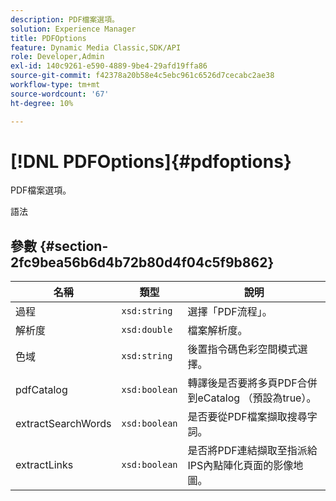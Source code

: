 ```yaml
---
description: PDF檔案選項。
solution: Experience Manager
title: PDFOptions
feature: Dynamic Media Classic,SDK/API
role: Developer,Admin
exl-id: 140c9261-e590-4889-9be4-29afd19ffa86
source-git-commit: f42378a20b58e4c5ebc961c6526d7cecabc2ae38
workflow-type: tm+mt
source-wordcount: '67'
ht-degree: 10%

---
```


# [!DNL PDFOptions]{#pdfoptions}

PDF檔案選項。

語法

## 參數 {#section-2fc9bea56b6d4b72b80d4f04c5f9b862}

| 名稱 | 類型 | 說明 |
|---|---|---|
| 過程 | `xsd:string` | 選擇「PDF流程」。 |
| 解析度 | `xsd:double` | 檔案解析度。 |
| 色域 | `xsd:string` | 後置指令碼色彩空間模式選擇。 |
| pdfCatalog | `xsd:boolean` | 轉譯後是否要將多頁PDF合併到eCatalog （預設為true）。 |
| extractSearchWords | `xsd:boolean` | 是否要從PDF檔案擷取搜尋字詞。 |
| extractLinks | `xsd:boolean` | 是否將PDF連結擷取至指派給IPS內點陣化頁面的影像地圖。 |
